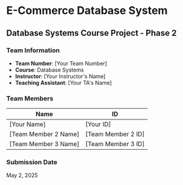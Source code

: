 # E-Commerce Database System
## Database Systems Course Project - Phase 2

### Team Information
- **Team Number**: [Your Team Number]
- **Course**: Database Systems
- **Instructor**: [Your Instructor's Name]
- **Teaching Assistant**: [Your TA's Name]

### Team Members
| Name | ID |
|------|----|
| [Your Name] | [Your ID] |
| [Team Member 2 Name] | [Team Member 2 ID] |
| [Team Member 3 Name] | [Team Member 3 ID] |

### Submission Date
May 2, 2025 